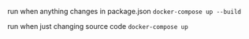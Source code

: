 
run when anything changes in package.json
`docker-compose up --build`

run when just changing source code
`docker-compose up`
